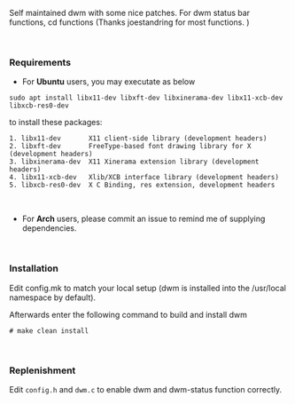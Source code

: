 Self maintained dwm with some nice patches. For dwm status bar functions, cd functions (Thanks joestandring for most functions. )

<br>

### Requirements

- For **Ubuntu** users, you may executate as below
```linux
sudo apt install libx11-dev libxft-dev libxinerama-dev libx11-xcb-dev libxcb-res0-dev
```
to install these packages:

    1. libx11-dev       X11 client-side library (development headers)
    2. libxft-dev       FreeType-based font drawing library for X (development headers)
    3. libxinerama-dev  X11 Xinerama extension library (development headers)
    4. libx11-xcb-dev   Xlib/XCB interface library (development headers)
    5. libxcb-res0-dev  X C Binding, res extension, development headers

<br>

- For **Arch** users, please commit an issue to remind me of supplying dependencies.

<br>

### Installation

Edit config.mk to match your local setup (dwm is installed into
the /usr/local namespace by default).

Afterwards enter the following command to build and install dwm

    # make clean install

<br>

### Replenishment


Edit `config.h` and `dwm.c` to enable dwm and dwm-status function correctly.

